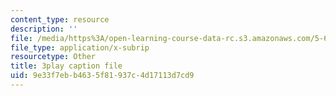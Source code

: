 ```yaml
---
content_type: resource
description: ''
file: /media/https%3A/open-learning-course-data-rc.s3.amazonaws.com/5-60-thermodynamics-kinetics-spring-2008/9e33f7ebb4635f81937c4d17113d7cd9_DZ138JSpoxQ.vtt
file_type: application/x-subrip
resourcetype: Other
title: 3play caption file
uid: 9e33f7eb-b463-5f81-937c-4d17113d7cd9
---
```


